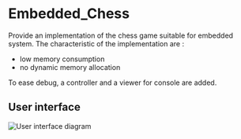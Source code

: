 # Embedded_Chess
Provide an implementation of the chess game suitable for embedded system.
The characteristic of the implementation are :
* low memory consumption
* no dynamic memory allocation

To ease debug, a controller and a viewer for console are added.


## User interface

![User interface diagram](http://www.plantuml.com/plantuml/proxy?cache=no&src=https://raw.github.com/SanteyneEmbeddedSystems/Embedded_Chess/master/doc/user_interface.puml)